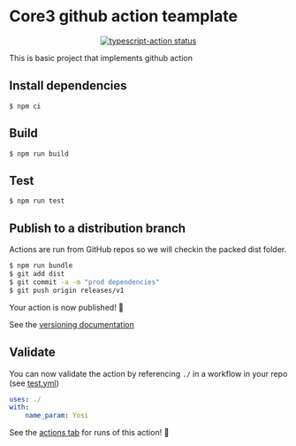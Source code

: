 # Core3 github action teamplate

<p align="center">
  <a href="https://github.com/wixplosives/core3-action-template/actions"><img alt="typescript-action status" src="https://github.com/wixplosives/core3-action-template/workflows/build-test/badge.svg"></a>
</p>

This is basic project that implements github action

## Install dependencies
```
$ npm ci
```
## Build
```
$ npm run build
```
## Test 
```
$ npm run test
```

## Publish to a distribution branch

Actions are run from GitHub repos so we will checkin the packed dist folder.

```bash
$ npm run bundle
$ git add dist
$ git commit -a -m "prod dependencies"
$ git push origin releases/v1
```

Your action is now published! :rocket:

See the [versioning documentation](https://github.com/actions/toolkit/blob/master/docs/action-versioning.md)

## Validate

You can now validate the action by referencing `./` in a workflow in your repo (see [test.yml](.github/workflows/test.yml))

```yaml
uses: ./
with:
    name_param: Yosi
```

See the [actions tab](https://github.com/wixplosives/core3-action-template/actions) for runs of this action! :rocket:
